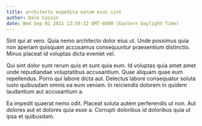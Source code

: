 ```yaml
---
title: architecto expedita earum eius sint
author: Dale Cassin
date: Wed Sep 01 2021 13:59:12 GMT-0400 (Eastern Daylight Time)
---
```

Sint qui at vero. Quia nemo architecto dolor eius ut. Unde possimus quia non aperiam quisquam accusamus consequuntur praesentium distinctio. Minus placeat id voluptas dicta eveniet vel.

 Qui sint dolor sunt rerum quis et sunt quia eum. Id voluptas quia amet amet unde repudiandae voluptatibus accusantium. Quae aliquam quae eum repellendus. Porro qui labore dicta aut. Delectus labore consequatur soluta iusto quibusdam omnis ea eum veniam. In reiciendis dolorem in quidem laudantium aut accusantium a.

 Ea impedit quaerat nemo odit. Placeat soluta autem perferendis ut non. Aut dolores aut et dolores quia esse a. Corrupti doloribus id doloribus quia ut ipsa et quibusdam.